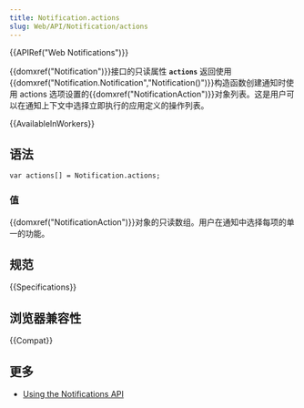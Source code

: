 ```yaml
---
title: Notification.actions
slug: Web/API/Notification/actions
---
```


{{APIRef("Web Notifications")}}

{{domxref("Notification")}}接口的只读属性 **`actions`** 返回使用{{domxref("Notification.Notification","Notification()")}}构造函数创建通知时使用 actions 选项设置的{{domxref("NotificationAction")}}对象列表。这是用户可以在通知上下文中选择立即执行的应用定义的操作列表。

{{AvailableInWorkers}}

## 语法

```plain
var actions[] = Notification.actions;
```

### 值

{{domxref("NotificationAction")}}对象的只读数组。用户在通知中选择每项的单一的功能。

## 规范

{{Specifications}}

## 浏览器兼容性

{{Compat}}

## 更多

- [Using the Notifications API](/zh-CN/docs/Web/API/Notifications_API/Using_the_Notifications_API)
